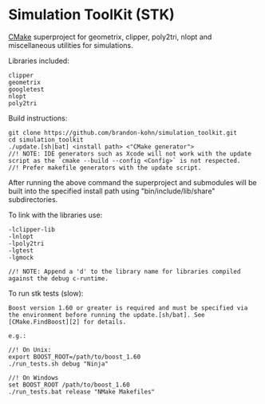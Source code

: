 # Simulation ToolKit (STK)
[CMake][1] superproject for geometrix, clipper, poly2tri, nlopt and miscellaneous utilities for simulations.

Libraries included: 

    clipper
    geometrix
    googletest
    nlopt
    poly2tri

Build instructions:

    git clone https://github.com/brandon-kohn/simulation_toolkit.git
    cd simulation_toolkit
    ./update.[sh|bat] <install path> <"CMake generator">
    //! NOTE: IDE generators such as Xcode will not work with the update script as the `cmake --build --config <Config>` is not respected. 
    //! Prefer makefile generators with the update script.

After running the above command the superproject and submodules will be built into the specified install path using "bin/include/lib/share" subdirectories.

To link with the libraries use:

    -lclipper-lib
    -lnlopt
    -lpoly2tri
    -lgtest
    -lgmock
    
    //! NOTE: Append a 'd' to the library name for libraries compiled against the debug c-runtime.
    
To run stk tests (slow):

    Boost version 1.60 or greater is required and must be specified via the environment before running the update.[sh/bat]. See [CMake.FindBoost][2] for details.
    
    e.g.:
    
    //! On Unix:
    export BOOST_ROOT=/path/to/boost_1.60
    ./run_tests.sh debug "Ninja"
    
    //! On Windows
    set BOOST_ROOT /path/to/boost_1.60
    ./run_tests.bat release "NMake Makefiles"

[1]: https://cmake.org/
[2]: https://cmake.org/cmake/help/v3.0/module/FindBoost.html